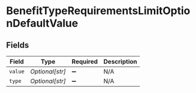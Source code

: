# BenefitTypeRequirementsLimitOptionDefaultValue


## Fields

| Field              | Type               | Required           | Description        |
| ------------------ | ------------------ | ------------------ | ------------------ |
| `value`            | *Optional[str]*    | :heavy_minus_sign: | N/A                |
| `type`             | *Optional[str]*    | :heavy_minus_sign: | N/A                |